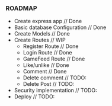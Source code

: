 ### ROADMAP
* Create express app // Done
* Basic database Configuration // Done
* Create Models // Done
* Create Routes // WIP
    * Register Route // Done
    * Login Route // Done
    * GameFeed Route // Done
    * Like/unlike // Done
    * Comment // Done
    * Delete comment // TODO:
    * Delete Post // TODO:
* Security implementation // TODO:
* Deploy // TODO:


